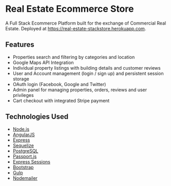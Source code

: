 # Real Estate Ecommerce Store

A Full Stack Ecommerce Platform built for the exchange of Commercial Real Estate. Deployed at https://real-estate-stackstore.herokuapp.com.

## Features
- Properties search and filtering by categories and location
- Google Maps API Integration
- Individual property listings with building details and customer reviews
- User and Account management (login / sign up) and persistent session storage
- OAuth login (Facebook, Google and Twitter)
- Admin panel for managing properties, orders, reviews and user privileges
- Cart checkout with integrated Stripe payment

## Technologies Used
- [Node.js](https://nodejs.org/en/)
- [AngularJS](https://angularjs.org/)
- [Express](https://expressjs.com/)
- [Sequelize](http://docs.sequelizejs.com/en/v3/)
- [PostgreSQL](https://www.postgresql.org/)
- [Passport.js](http://passportjs.org/)
- [Express Sessions](https://github.com/expressjs/session)
- [Bootstrap](http://getbootstrap.com/)
- [Gulp](http://gulpjs.com/)
- [Nodemailer](https://github.com/nodemailer/nodemailer)
